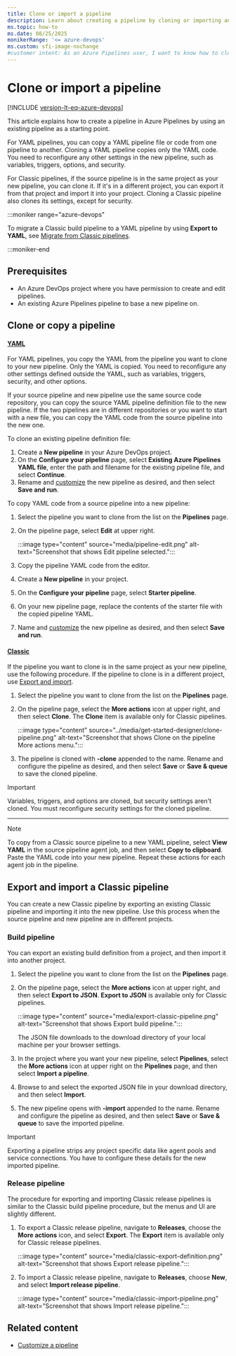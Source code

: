 ```yaml
---
title: Clone or import a pipeline
description: Learn about creating a pipeline by cloning or importing an existing pipeline in Azure Pipelines.
ms.topic: how-to
ms.date: 08/25/2025
monikerRange: '<= azure-devops'
ms.custom: sfi-image-nochange
#customer intent: As an Azure Pipelines user, I want to know how to clone and import pipelines so I can use existing pipelines as starting points for new ones.
---
```


# Clone or import a pipeline

[!INCLUDE [version-lt-eq-azure-devops](../../includes/version-lt-eq-azure-devops.md)]

This article explains how to create a pipeline in Azure Pipelines by using an existing pipeline as a starting point.

For YAML pipelines, you can copy a YAML pipeline file or code from one pipeline to another. Cloning a YAML pipeline copies only the YAML code. You need to reconfigure any other settings in the new pipeline, such as variables, triggers, options, and security.

For Classic pipelines, if the source pipeline is in the same project as your new pipeline, you can clone it. If it's in a different project, you can export it from that project and import it into your project. Cloning a Classic pipeline also clones its settings, except for security.

:::moniker range="azure-devops"

To migrate a Classic build pipeline to a YAML pipeline by using **Export to YAML**, see [Migrate from Classic pipelines](../migrate/from-classic-pipelines.md).

:::moniker-end

## Prerequisites

- An Azure DevOps project where you have permission to create and edit pipelines.
- An existing Azure Pipelines pipeline to base a new pipeline on.

## Clone or copy a pipeline

#### [YAML](#tab/yaml/)

For YAML pipelines, you copy the YAML from the pipeline you want to clone to your new pipeline. Only the YAML is copied. You need to reconfigure any other settings defined outside the YAML, such as variables, triggers, security, and other options.

If your source pipeline and new pipeline use the same source code repository, you can copy the source YAML pipeline definition file to the new pipeline. If the two pipelines are in different repositories or you want to start with a new file, you can copy the YAML code from the source pipeline into the new one.

To clone an existing pipeline definition file:

1. Create a **New pipeline** in your Azure DevOps project.
1. On the **Configure your pipeline** page, select **Existing Azure Pipelines YAML file**, enter the path and filename for the existing pipeline file, and select **Continue**.
1. Rename and [customize](../customize-pipeline.md) the new pipeline as desired, and then select **Save and run**.

To copy YAML code from a source pipeline into a new pipeline:

1. Select the pipeline you want to clone from the list on the **Pipelines** page.
1. On the pipeline page, select **Edit** at upper right.

   :::image type="content" source="media/pipeline-edit.png" alt-text="Screenshot that shows Edit pipeline selected.":::

1. Copy the pipeline YAML code from the editor.
1. Create a **New pipeline** in your project.
1. On the **Configure your pipeline** page, select **Starter pipeline**.
1. On your new pipeline page, replace the contents of the starter file with the copied pipeline YAML.
1. Name and [customize](../customize-pipeline.md) the new pipeline as desired, and then select **Save and run**.

#### [Classic](#tab/classic/)

If the pipeline you want to clone is in the same project as your new pipeline, use the following procedure. If the pipeline to clone is in a different project, use [Export and import](#export-and-import-a-classic-pipeline).

1. Select the pipeline you want to clone from the list on the **Pipelines** page.
1. On the pipeline page, select the **More actions** icon at upper right, and then select **Clone**. The **Clone** item is available only for Classic pipelines.

   :::image type="content" source="../media/get-started-designer/clone-pipeline.png" alt-text="Screenshot that shows Clone on the pipeline More actions menu.":::

1. The pipeline is cloned with **-clone** appended to the name. Rename and configure the pipeline as desired, and then select **Save** or **Save & queue** to save the cloned pipeline.

> [!IMPORTANT]
> Variables, triggers, and options are cloned, but security settings aren't cloned. You must reconfigure security settings for the cloned pipeline.

---

> [!NOTE]
> To copy from a Classic source pipeline to a new YAML pipeline, select **View YAML** in the source pipeline agent job, and then select **Copy to clipboard**. Paste the YAML code into your new pipeline. Repeat these actions for each agent job in the pipeline.

## Export and import a Classic pipeline

You can create a new Classic pipeline by exporting an existing Classic pipeline and importing it into the new pipeline. Use this process when the source pipeline and new pipeline are in different projects.

### Build pipeline

You can export an existing build definition from a project, and then import it into another project.

1. Select the pipeline you want to clone from the list on the **Pipelines** page.
1. On the pipeline page, select the **More actions** icon at upper right, and then select **Export to JSON**. **Export to JSON** is available only for Classic pipelines.

   :::image type="content" source="media/export-classic-pipeline.png" alt-text="Screenshot that shows Export build pipeline.":::

   The JSON file downloads to the download directory of your local machine per your browser settings.

1. In the project where you want your new pipeline, select **Pipelines**, select the **More actions** icon at upper right on the **Pipelines** page, and then select **Import a pipeline**.

1. Browse to and select the exported JSON file in your download directory, and then select **Import**.

1. The new pipeline opens with **-import** appended to the name. Rename and configure the pipeline as desired, and then select **Save** or **Save & queue** to save the imported pipeline.

> [!IMPORTANT]
> Exporting a pipeline strips any project specific data like agent pools and service connections. You have to configure these details for the new imported pipeline.

### Release pipeline

The procedure for exporting and importing Classic release pipelines is similar to the Classic build pipeline procedure, but the menus and UI are slightly different.

1. To export a Classic release pipeline, navigate to **Releases**, choose the **More actions** icon, and select **Export**. The **Export** item is available only for Classic release pipelines.

   :::image type="content" source="media/classic-export-definition.png" alt-text="Screenshot that shows Export release pipeline.":::

1. To import a Classic release pipeline, navigate to **Releases**, choose **New**, and select **Import release pipeline**.

   :::image type="content" source="media/classic-import-pipeline.png" alt-text="Screenshot that shows Import release pipeline.":::

## Related content

- [Customize a pipeline](../customize-pipeline.md)
